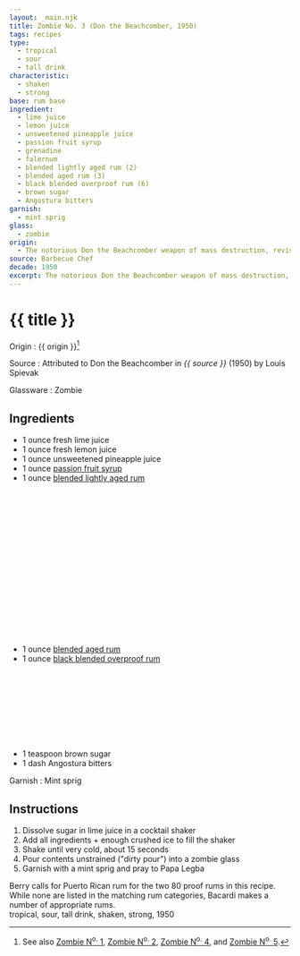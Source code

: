 ```yaml
---
layout: _main.njk
title: Zombie No. 3 (Don the Beachcomber, 1950)
tags: recipes
type:
  - tropical
  - sour
  - tall drink
characteristic:
  - shaken
  - strong
base: rum base
ingredient:
  - lime juice
  - lemon juice
  - unsweetened pineapple juice
  - passion fruit syrup
  - grenadine
  - falernum
  - blended lightly aged rum (2)
  - blended aged rum (3)
  - black blended overproof rum (6)
  - brown sugar
  - Angostura bitters
garnish:
  - mint sprig
glass:
  - zombie
origin:
  - The notorious Don the Beachcomber weapon of mass destruction, revised in 1950.
source: Barbecue Chef
decade: 1950
excerpt: The notorious Don the Beachcomber weapon of mass destruction, revised in 1950.
---
```


<!-- markdownlint-disable MD025 -->
# {{ title }}
<!-- markdownlint-enable MD025 -->

  Origin
    :  {{ origin }}[^1]

  Source
    : Attributed to Don the Beachcomber in <cite><span data-pagefind-filter="Source">{{ source }}</span></cite> (1950) by Louis Spievak

  Glassware
    : <span data-pagefind-filter="Glassware">Zombie</span>

[^1]: See also [Zombie N<sup>o.</sup> 1](/recipes/zombie-1-donns-1934.md), [Zombie N<sup>o.</sup> 2](/recipes/zombie-2-trader-vics-1947/), [Zombie N<sup>o.</sup> 4](/recipes/zombie-4-donns-1956.md), and [Zombie N<sup>o.</sup> 5](/recipes/zombie-5-jeff-berry-hamiltons/).

## Ingredients

* 1 ounce fresh lime juice
* 1 ounce fresh lemon juice
* 1 ounce unsweetened pineapple juice
* 1 ounce [passion fruit syrup](/mixes/passion-fruit-syrup)
* 1 ounce [blended lightly aged rum](/rums/04-rum-blended-lightly-aged/)<icon-l space="1em" class="bigger" label="(2)"><span class="with-icon"><svg class="icon"><use href="/assets/images/icons/circle-2.svg#circle-2"></use></svg></span></icon-l>
* 1 ounce [blended aged rum](/rums/05-rum-blended-aged/)<icon-l space="1em" class="bigger" label="(3)"><span class="with-icon"><svg class="icon"><use href="/assets/images/icons/circle-3.svg#circle-3"></use></svg></span></icon-l>
* 1 ounce [black blended overproof rum](/rums/12-rum-black-blended-overproof/)<icon-l space="1em" class="bigger" label="(6)"><span class="with-icon"><svg class="icon"><use href="/assets/images/icons/circle-6.svg#circle-6"></use></svg></span></icon-l>
* 1 teaspoon brown sugar
* 1 dash Angostura bitters

Garnish
  : <span data-pagefind-filter="Garnish">Mint sprig</span>

## Instructions

1. Dissolve sugar in lime juice in a cocktail shaker
2. Add all ingredients + enough crushed ice to fill the shaker
3. Shake until very cold, about 15 seconds
4. Pour contents unstrained ("dirty pour") into a zombie glass
5. Garnish with a mint sprig and pray to Papa Legba

<tiki-callout type="tip">
  Berry calls for Puerto Rican rum for the two 80 proof rums in this recipe. While none are listed in the matching rum categories, Bacardi makes a number of appropriate rums.

</tiki-callout>

<div
  class="sr-only"
  data-cat[0]="Drink"
  data-type[0]="Tropical"
  data-type[1]="Sour"
  data-type[2]="Tall drink"
  data-char[0]="Shaken"
  data-char[1]="Strong"
  data-base[0]="Rum/Cane spirits"
  data-ingredient[0]="Lime juice"
  data-ingredient[1]="Lemon juice"
  data-ingredient[2]="Pineapple juice, unsweetened"
  data-ingredient[3]="Passion fruit syrup"
  data-ingredient[4]="Grenadine"
  data-ingredient[5]="Falernum"
  data-ingredient[6]="Blended lightly aged rum [2]"
  data-ingredient[7]="Blended aged rum [3]"
  data-ingredient[8]="Black blended overproof rum [6]"
  data-ingredient[9]="Sugar, brown"
  data-ingredient[10]="Angostura bitters"
  data-pantry[0]="Sugar, brown"
  data-pantry[1]="Mint sprig"
  data-juice[0]="Lime juice"
  data-juice[1]="Lemon juice"
  data-juice[2]="Pineapple juice, unsweetened"
  data-syrup[0]="Passion fruit syrup"
  data-syrup[1]="Grenadine"
  data-liquor[0]="Falernum"
  data-liquor[1]="Blended lightly aged rum [2]"
  data-liquor[2]="Blended aged rum [3]"
  data-liquor[3]="Black blended overproof rum [6]"
  data-bitters[0]="Angostura bitters"
  data-origin[0]="Don the Beachcomber"
  data-origin[1]="Donn Beach"
  data-origin[2]="Ernest Raymond Gantt"
  data-decade[0]="1950"
  data-pagefind-filter="
    Category[data-cat[0]],
    Type[data-type[0]],
    Type[data-type[1]],
    Type[data-type[2]],
    Characteristic[data-char[0]],
    Characteristic[data-char[1]],
    Base[data-base[0]],
    Ingredient[data-ingredient[0]],
    Ingredient[data-ingredient[1]],
    Ingredient[data-ingredient[2]],
    Ingredient[data-ingredient[3]],
    Ingredient[data-ingredient[4]],
    Ingredient[data-ingredient[5]],
    Ingredient[data-ingredient[6]],
    Ingredient[data-ingredient[7]],
    Ingredient[data-ingredient[8]],
    Ingredient[data-ingredient[9]],
    Ingredient[data-ingredient[10]],
    Pantry[data-pantry[0]],
    Pantry[data-pantry[1]],
    Juice[data-juice[0]],
    Juice[data-juice[1]],
    Juice[data-juice[1]],
    Syrup[data-syrup[0]],
    Syrup[data-syrup[1]],
    Liquor[data-liquor[0]],
    Liquor[data-liquor[1]],
    Liquor[data-liquor[2]],
    Liquor[data-liquor[3]],
    Bitters[data-bitters[0]],
    Origin[data-origin[0]],
    Origin[data-origin[1]],
    Origin[data-origin[2]],
    Decade[data-decade[0]]
  "
>
</div>

<div class="keywords" aria-hidden>tropical, sour, tall drink, shaken, strong, 1950</div>
